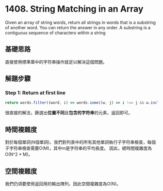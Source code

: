 # 1408. String Matching in an Array

Given an array of string words, return all strings in words that is a substring of another word. 
You can return the answer in any order.
A substring is a contiguous sequence of characters within a string

## 基礎思路
直接使用標準庫中的字符串操作就足以解決這個問題。

## 解題步驟

### Step 1: Return at first line

```typescript
return words.filter((word, i) => words.some((w, j) => i !== j && w.includes(word)));
```
很直接的解法，篩選出**位置不同**且**包含的字符串**的元素，返回即可。

## 時間複雜度
對於每個單詞(N個單詞)，我們對列表中的所有其他單詞執行子字符串檢查，每個子字符串檢查需要O(M)，其中m是字符串的平均長度。
因此，總時間複雜度為O(N^2 * M)。

## 空間複雜度
我們仍須要使用返回用的輸出陣列，因此空間複雜度為O(N)。
